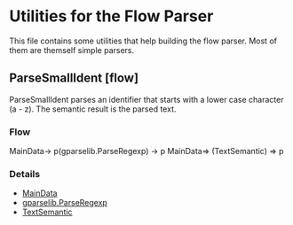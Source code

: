 # Utilities for the Flow Parser

This file contains some utilities that help building the flow parser.
Most of them are themself simple parsers.

## ParseSmallIdent [flow]
ParseSmallIdent parses an identifier that starts with a lower case character
(a - z).  The semantic result is the parsed text.

### Flow
   MainData-> p(gparselib.ParseRegexp) ->
   p MainData=> (TextSemantic) => p

### Details
- [MainData](../data/data.md#maindata)
- [gparselib.ParseRegexp](https://github.com/flowdev/gparselib/blob/master/simpleParser.go#L163)
- [TextSemantic](./parseUtils.md#textsemantic)


